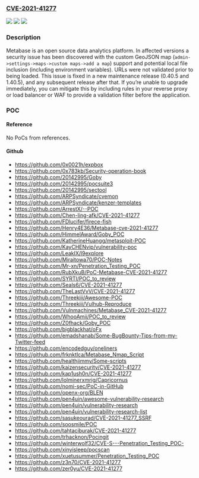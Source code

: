 ### [CVE-2021-41277](https://cve.mitre.org/cgi-bin/cvename.cgi?name=CVE-2021-41277)
![](https://img.shields.io/static/v1?label=Product&message=metabase&color=blue)
![](https://img.shields.io/static/v1?label=Version&message=n%2Fa&color=blue)
![](https://img.shields.io/static/v1?label=Vulnerability&message=CWE-200%3A%20Exposure%20of%20Sensitive%20Information%20to%20an%20Unauthorized%20Actor&color=brighgreen)

### Description

Metabase is an open source data analytics platform. In affected versions a security issue has been discovered with the custom GeoJSON map (`admin->settings->maps->custom maps->add a map`) support and potential local file inclusion (including environment variables). URLs were not validated prior to being loaded. This issue is fixed in a new maintenance release (0.40.5 and 1.40.5), and any subsequent release after that. If you’re unable to upgrade immediately, you can mitigate this by including rules in your reverse proxy or load balancer or WAF to provide a validation filter before the application.

### POC

#### Reference
No PoCs from references.

#### Github
- https://github.com/0x0021h/expbox
- https://github.com/0x783kb/Security-operation-book
- https://github.com/20142995/Goby
- https://github.com/20142995/pocsuite3
- https://github.com/20142995/sectool
- https://github.com/ARPSyndicate/cvemon
- https://github.com/ARPSyndicate/kenzer-templates
- https://github.com/ArrestX/--POC
- https://github.com/Chen-ling-afk/CVE-2021-41277
- https://github.com/FDlucifer/firece-fish
- https://github.com/Henry4E36/Metabase-cve-2021-41277
- https://github.com/HimmelAward/Goby_POC
- https://github.com/KatherineHuangg/metasploit-POC
- https://github.com/KayCHENvip/vulnerability-poc
- https://github.com/LeakIX/l9explore
- https://github.com/Miraitowa70/POC-Notes
- https://github.com/Mr-xn/Penetration_Testing_POC
- https://github.com/RubXkuB/PoC-Metabase-CVE-2021-41277
- https://github.com/SYRTI/POC_to_review
- https://github.com/Seals6/CVE-2021-41277
- https://github.com/TheLastVvV/CVE-2021-41277
- https://github.com/Threekiii/Awesome-POC
- https://github.com/Threekiii/Vulhub-Reproduce
- https://github.com/Vulnmachines/Metabase_CVE-2021-41277
- https://github.com/WhooAmii/POC_to_review
- https://github.com/Z0fhack/Goby_POC
- https://github.com/bigblackhat/oFx
- https://github.com/emadshanab/Some-BugBounty-Tips-from-my-Twitter-feed
- https://github.com/encodedguy/oneliners
- https://github.com/frknktlca/Metabase_Nmap_Script
- https://github.com/healthjimmy/Some-scripts
- https://github.com/kaizensecurity/CVE-2021-41277
- https://github.com/kap1ush0n/CVE-2021-41277
- https://github.com/lolminerxmrig/Capricornus
- https://github.com/nomi-sec/PoC-in-GitHub
- https://github.com/openx-org/BLEN
- https://github.com/pen4uin/awesome-vulnerability-research
- https://github.com/pen4uin/vulnerability-research
- https://github.com/pen4uin/vulnerability-research-list
- https://github.com/sasukeourad/CVE-2021-41277_SSRF
- https://github.com/soosmile/POC
- https://github.com/tahtaciburak/CVE-2021-41277
- https://github.com/trhacknon/Pocingit
- https://github.com/winterwolf32/CVE-S---Penetration_Testing_POC-
- https://github.com/xinyisleep/pocscan
- https://github.com/xuetusummer/Penetration_Testing_POC
- https://github.com/z3n70/CVE-2021-41277
- https://github.com/zer0yu/CVE-2021-41277


